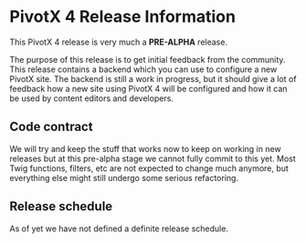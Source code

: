 <!-- 010 Pre-Alpha Release

     Expected audience:  Any user
-->


PivotX 4 Release Information
============================

This PivotX 4 release is very much a **PRE-ALPHA** release.

The purpose of this release is to get initial feedback from the community.
This release contains a backend which you can use to configure a new PivotX site.
The backend is still a work in progress, but it should give a lot of feedback how
a new site using PivotX 4 will be configured and how it can be used by content editors
and developers.


Code contract
-------------

We will try and keep the stuff that works now to keep on working in new releases but at this
pre-alpha stage we cannot fully commit to this yet.
Most Twig functions, filters, etc are not expected to change much anymore, but everything else
might still undergo some serious refactoring.


Release schedule
----------------

As of yet we have not defined a definite release schedule.
